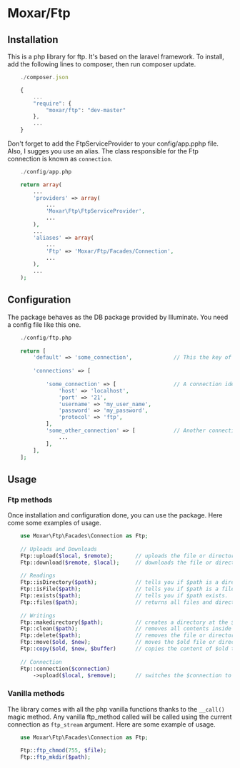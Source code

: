# Moxar/Ftp

## Installation

This is a php library for ftp. It's based on the laravel framework.
To install, add the following lines to composer, then run composer update.

```javascript
	./composer.json

	{
		...
		"require": {
			"moxar/ftp": "dev-master"
		},
		...
	}
```

Don't forget to add the FtpServiceProvider to your config/app.pphp file.
Also, I sugges you use an alias. The class responsible for the Ftp connection is known as `connection`.

```php
	./config/app.php

	return array(
		...
		'providers' => array(
			...
			'Moxar\Ftp\FtpServiceProvider',
			...
		),
		...
		'aliases' => array(
			...
			'Ftp' => 'Moxar/Ftp/Facades/Connection',
			...
		),
		...
	);
```
	
## Configuration

The package behaves as the DB package provided by Illuminate. You need a config file like this one.

```php
	./config/ftp.php
	
	return [
		'default' => 'some_connection',				// This the key of the default connection.
		
		'connections' => [
			
			'some_connection' => [					// A connection identified by a slug
				'host' => 'localhost',
				'port' => '21',
				'username' => 'my_user_name',
				'password' => 'my_password',
				'protocol' => 'ftp',
			],
			'some_other_connection' => [			// Another connection identified by another slug
				...
			],
		],
	];
```

## Usage

### Ftp methods

Once installation and configuration done, you can use the package.
Here come some examples of usage.

```php
	use Moxar\Ftp\Facades\Connection as Ftp;
	
	// Uploads and Downloads
	Ftp::upload($local, $remote); 		// uploads the file or directory $local to the location $remote (recursive).
	Ftp::download($remote, $local);		// downloads the file or directory $remote to the location $local (recursive).
	
	// Readings
	Ftp::isDirectory($path);			// tells you if $path is a directory.
	Ftp::isFile($path);					// tells you if $path is a file.
	Ftp::exists($path);					// tells you if $path exists.
	Ftp::files($path); 					// returns all files and directories within $path as an array.
	
	// Writings
	Ftp::makedirectory($path);			// creates a directory at the $path location.
	Ftp::clean($path);					// removes all contents inside a $path directory (recursive).
	Ftp::delete($path);					// removes the file or directory from the given $path location (recursive).
	Ftp::move($old, $new);				// moves the $old file or directory to $new location.
	Ftp::copy($old, $new, $buffer)		// copies the content of $old to $new using a local $buffer folder.
	
	// Connection
	Ftp::connection($connection)
		->upload($local, $remove);		// switches the $connection to the defined slug and uses the upload method.
```

### Vanilla methods

The library comes with all the php vanilla functions thanks to the `__call()` magic method.
Any vanilla ftp_method called will be called using the current connection as `ftp_stream` argument.
Here are some example of usage.

```php
	use Moxar\Ftp\Facades\Connection as Ftp;
	
	Ftp::ftp_chmod(755, $file);
	Ftp::ftp_mkdir($path);
```

